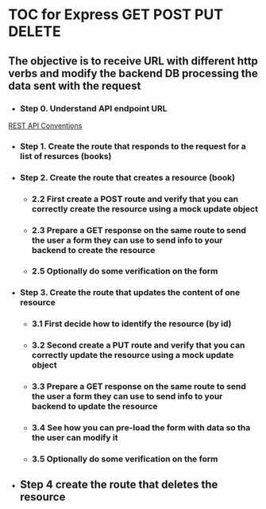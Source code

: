 # TOC for Express GET POST PUT DELETE

## The objective is to receive URL with different http verbs and modify the backend DB processing the data sent with the request

- ### Step 0. Understand API endpoint URL
[REST API Conventions](https://www.vinaysahni.com/best-practices-for-a-pragmatic-restful-api)


- ### Step 1. Create the route that responds to the request for a list of resurces (books)


- ### Step 2. Create the route that creates a resource (book)

   - ### 2.2 First create a POST route and verify that you can correctly create the resource using a mock update object

   - ### 2.3 Prepare a GET response on the same route to send the user a form they can use to send info to your backend to create the resource

   - ### 2.5 Optionally do some verification on the form 


- ### Step 3. Create the route that updates the content of one resource
 
   - ### 3.1 First decide how to identify the resource (by id)

   - ### 3.2 Second create a PUT route and verify that you can correctly update the resource using a mock update object

   - ### 3.3 Prepare a GET response on the same route to send the user a form they can use to send info to your backend to update the resource

   - ### 3.4 See how you can pre-load the form with data so tha the user can modify it

   - ### 3.5 Optionally do some verification on the form 


- ## Step 4 create the route that deletes the resource